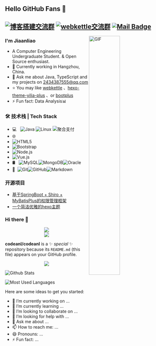 ## Hello GitHub Fans 👋
[![博客搭建交流群](https://img.shields.io/badge/博客搭建QQ群-422625065-red.svg "博客搭建交流群")](https://jq.qq.com/?_wv=1027&k=58Ypj9z "博客搭建交流群")
[![webkettle交流群](https://img.shields.io/badge/webkettle交流群-487063343-red.svg "webkettle交流群")](https://jq.qq.com/?_wv=1027&k=55kiWBY "webkettle交流群")
[![Mail Badge](https://img.shields.io/badge/-joeysiwei@gmail.com-c14438?style=flat&logo=Gmail&logoColor=white&link=mailto:joeysiwei@gmail.com)](mailto:joeysiwei@gmail.com)
---
<img align="right" width=45% alt="GIF" src="https://user-images.githubusercontent.com/84824883/202413915-8bc84d26-c7f0-43d4-aef9-10b997090098.gif" />

### I'm Jiaanliao

- A Computer Engineering Undergraduate Student. & Open Source enthusiast.
- 🌱 Currently working in Hangzhou, China.
- 💬 Ask me about Java, TypeScript and my projects on [2434387555@qq.com](mailto:2434387555@qq.com)
- ⭐ You may like [webkettle](https://github.com/JoeyBling/webkettle) 、[hexo-theme-yilia-plus](https://github.com/JoeyBling/hexo-theme-yilia-plus) 、or [bootplus](https://github.com/JoeyBling/bootplus)
- ⚡ Fun fact: Data Analysis📊

### 🛠 技术栈 | Tech Stack

- 💻 &#160; ![Java](https://img.shields.io/badge/-Java-333333?style=flat&logo=Java&logoColor=007396)
![Linux](https://img.shields.io/badge/-Linux-333333?style=flat&logo=Linux&logoColor=FCC624)
![聚合支付](https://img.shields.io/badge/-聚合支付-333333?style=flat&logo=payoneer&logoColor=FF4800)
- 🌐 &#160; 
- ![HTML5](https://img.shields.io/badge/-HTML5-333333?style=flat&logo=HTML5)
- ![Bootstrap](https://img.shields.io/badge/-Bootstrap-333333?style=flat&logo=bootstrap&logoColor=563D7C)
- ![Node.js](https://img.shields.io/badge/-Node.js-333333?style=flat&logo=node.js)
- ![Vue.js](https://img.shields.io/badge/-VueJS-333333?style=flat&logo=Vue.js)
- 🛢 &#160; ![MySQL](https://img.shields.io/badge/-MySQL-333333?style=flat&logo=mysql)![MongoDB](https://img.shields.io/badge/-MongoDB-333333?style=flat&logo=mongodb)![Oracle](https://img.shields.io/badge/-Oracle-333333?style=flat&logo=Oracle)
- 🔧 &#160;![Git](https://img.shields.io/badge/-Git-333333?style=flat&logo=git)![GitHub](https://img.shields.io/badge/-GitHub-333333?style=flat&logo=github)![Markdown](https://img.shields.io/badge/-Markdown-333333?style=flat&logo=markdown)

### 开源项目
- [基于SpringBoot + Shiro + MyBatisPlus的权限管理框架](https://github.com/JoeyBling/bootplus)
- [一个简洁优雅的hexo主题](https://github.com/JoeyBling/hexo-theme-yilia-plus)

### Hi there 👋
<div align="center">
  <img src="https://user-images.githubusercontent.com/84824883/202413915-8bc84d26-c7f0-43d4-aef9-10b997090098.gif"></img>
</div>

<div align="center">
  <img src="https://user-images.githubusercontent.com/84824883/202413643-59db0b20-2618-4f6f-96cd-c119248ffc6e.png"></img>
</div>

**codeanl/codeanl** is a ✨ _special_ ✨ repository because its `README.md` (this file) appears on your GitHub profile.


<div align="center"><img src="https://cdn.jsdelivr.net/gh/codeanl/codeanl/assets/github-contribution-grid-snake.svg" /></div>


![Github Stats](https://github-readme-stats.vercel.app/api?username=codeanl&show_icons=true&theme=dark&count_private=true)


![Most Used Languages](https://github-readme-stats.vercel.app/api/top-langs/?username=codeanl&theme=dark&layout=compact)


Here are some ideas to get you started:

- 🔭 I’m currently working on ...
- 🌱 I’m currently learning ...
- 👯 I’m looking to collaborate on ...
- 🤔 I’m looking for help with ...
- 💬 Ask me about ...
- 📫 How to reach me: ...
- 😄 Pronouns: ...
- ⚡ Fun fact: ...
